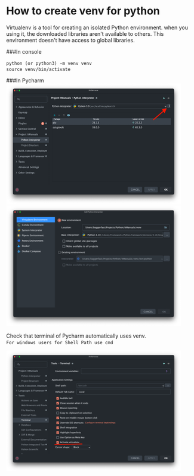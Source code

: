 # How to create venv for python
Virtualenv is a tool for creating an isolated Python environment.
when you using it, the downloaded libraries aren't available to others.
This environment doesn't have access to global libraries.

###In console
````
python (or python3) -m venv venv
source venv/bin/activate
````

###In Pycharm
<img src="../assets/venv/1.png" width="468" height="324"/>
<img src="../assets/venv/2.png" width="468" height="324"/>

Check that terminal of Pycharm automatically uses venv.  
``For windows users for Shell Path use cmd``

<img src="../assets/venv/3.png" width="468" height="324"/>